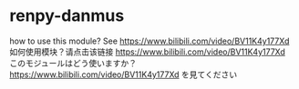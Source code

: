 # renpy-danmus
how to use this module? See https://www.bilibili.com/video/BV11K4y177Xd  
如何使用模块？请点击该链接 https://www.bilibili.com/video/BV11K4y177Xd  
このモジュールはどう使いますか？ https://www.bilibili.com/video/BV11K4y177Xd を見てください
